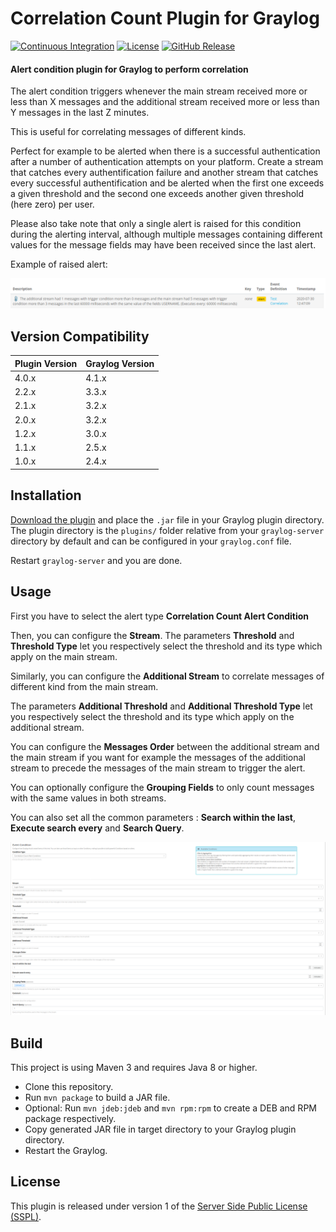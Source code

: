 # Correlation Count Plugin for Graylog

[![Continuous Integration](https://github.com/airbus-cyber/graylog-plugin-correlation-count/actions/workflows/ci.yml/badge.svg)](https://github.com/airbus-cyber/graylog-plugin-correlation-count/actions/workflows/ci.yml)
[![License](https://img.shields.io/badge/license-SSPL-green)](https://www.mongodb.com/licensing/server-side-public-license)
[![GitHub Release](https://img.shields.io/badge/release-v2.2.0-blue.svg)](https://github.com/airbus-cyber/graylog-plugin-correlation-count/releases)

#### Alert condition plugin for Graylog to perform correlation

The alert condition triggers whenever the main stream received more or less than X messages and the additional stream received more or less than Y messages in the last Z minutes.

This is useful for correlating messages of different kinds.

Perfect for example to be alerted when there is a successful authentication after a number of authentication attempts on your platform. Create a stream that catches every authentification failure and another stream that catches every successful authentification and be alerted when the first one exceeds a given threshold and the second one exceeds another given threshold (here zero) per user.

Please also take note that only a single alert is raised for this condition during the alerting interval, although multiple messages containing different values for the message fields may have been received since the last alert.

Example of raised alert:

![](https://raw.githubusercontent.com/airbus-cyber/graylog-plugin-correlation-count/master/images/alert.png)

## Version Compatibility

|  Plugin Version | Graylog Version | 
| --------------- | --------------- | 
| 4.0.x           | 4.1.x           | 
| 2.2.x           | 3.3.x           | 
| 2.1.x           | 3.2.x           | 
| 2.0.x           | 3.2.x           | 
| 1.2.x           | 3.0.x           |
| 1.1.x           | 2.5.x           |
| 1.0.x           | 2.4.x           |


## Installation

[Download the plugin](https://github.com/airbus-cyber/graylog-plugin-correlation-count/releases)
and place the `.jar` file in your Graylog plugin directory. The plugin directory
is the `plugins/` folder relative from your `graylog-server` directory by default
and can be configured in your `graylog.conf` file.

Restart `graylog-server` and you are done.

## Usage

First you have to select the alert type **Correlation Count Alert Condition**

Then, you can configure the **Stream**. The parameters **Threshold** and **Threshold Type** let you respectively select the threshold and its type which apply on the main stream.

Similarly, you can configure the **Additional Stream** to correlate messages of different kind from the main stream.

The parameters **Additional Threshold** and **Additional Threshold Type** let you respectively select the threshold and its type which apply on the additional stream.

You can configure the **Messages Order** between the additional stream and the main stream if you want for example the messages of the additional stream to precede the messages of the main stream to trigger the alert.

You can optionally configure the **Grouping Fields** to only count messages with the same values in both streams.

You can also set all the common parameters : **Search within the last**, **Execute search every** and **Search Query**.

![](https://raw.githubusercontent.com/airbus-cyber/graylog-plugin-correlation-count/master/images/edit_condition.png)

## Build

This project is using Maven 3 and requires Java 8 or higher.

* Clone this repository.
* Run `mvn package` to build a JAR file.
* Optional: Run `mvn jdeb:jdeb` and `mvn rpm:rpm` to create a DEB and RPM package respectively.
* Copy generated JAR file in target directory to your Graylog plugin directory.
* Restart the Graylog.

## License

This plugin is released under version 1 of the [Server Side Public License (SSPL)](LICENSE).

